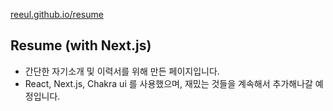 [reeul.github.io/resume](https://reeul.github.io/resume)

## Resume (with Next.js)

- 간단한 자기소개 및 이력서를 위해 만든 페이지입니다.
- React, Next.js, Chakra ui 를 사용했으며, 재밌는 것들을 계속해서 추가해나갈 예정입니다.
